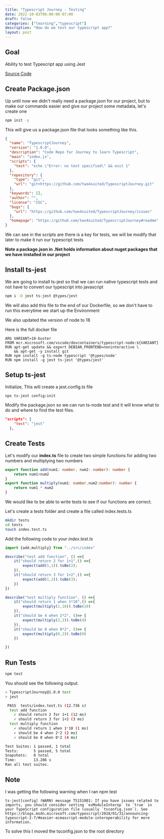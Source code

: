 ```yaml
---
title: "Typescript Journey - Testing"
date: 2022-10-03T06:00:00-07:00
draft: false
categories: ["learning","typescript"]
description: "How do we test our typescript app?"
layout: post
---
```

## Goal

Ability to test Typescript app using Jest

[Source Code](https://github.com/two4suited/TypescriptJourney/tree/testing)

## Create Package.json

Up until now we didn't really need a package.json for our project, but to make our commands easier and give our project some metadata, let's create one

```bash
npm init -y
```
This will give us a package.json file that looks something like this.

```json
{
  "name": "TypescriptJourney",
  "version": "1.0.0",
  "description": "Code Repo for Journey to learn Typescript",
  "main": "index.js",
  "scripts": {
    "test": "echo \"Error: no test specified\" && exit 1"
  },
  "repository": {
    "type": "git",
    "url": "git+https://github.com/two4suited/TypescriptJourney.git"
  },
  "keywords": [],
  "author": "",
  "license": "ISC",
  "bugs": {
    "url": "https://github.com/two4suited/TypescriptJourney/issues"
  },
  "homepage": "https://github.com/two4suited/TypescriptJourney#readme"
}

```
We can see in the scripts are there is a key for tests, we will be modify that later to make it run our typescript tests

**Note a package.json in .Net holds information about nuget packages that we have installed in our project**

## Install ts-jest

We are going to install ts-jest so that we can run native typescript tests and not have to convert our typescript into javascript

```bash
npm i -D jest ts-jest @types/jest
```

We will also add this file to the end of our Dockerfile, so we don't have to run this everytime we start up the Environment

We also updated the version of node to 18

Here is the full docker file
```
ARG VARIANT=18-buster
FROM mcr.microsoft.com/vscode/devcontainers/typescript-node:${VARIANT}
RUN apt-get update && export DEBIAN_FRONTEND=noninteractive \
    && apt-get -y install git
RUN npm install -g ts-node typescript '@types/node'
RUN npm install -g jest ts-jest '@types/jest'
```

## Setup ts-jest

Initialize, This will create a jest.config.ts file
```bash
npx ts-jest config:init
```

Modify the package.json so we can run ts-node test and it will know what to do and where to find the test files.

```json
"scripts": {
    "test": "jest"
  },
```


## Create Tests

Let's modify our <b>index.ts</b> file to create two simple functions for adding two numbers and multiplying two numbers

```typescript
export function add(num1: number, num2: number): number {
    return num1+num2 
}
export function multiply(num1: number,num2:number): number {
    return num1 * num2
}
```
We would like to be able to write tests to see if our functions are correct.

Let's create a tests folder and create a file called index.tests.ts
```bash
mkdir tests
cd tests
touch index.test.ts
```

Add the following code to your <i>index.test.ts</i>
```typescript
import {add,multiply} from "../src/index"

describe("test add function", () =>{
    it("should return 2 for 1+1",() =>{
        expect(add(1,1)).toBe(2);
    }),
    it("should return 3 for 1+2",() =>{
        expect(add(1,2)).toBe(3);
    })
})

describe("test multiply function", () =>{
    it("should return 1 when 1*10",() =>{
        expect(multiply(1,10)).toBe(10)
    }),
    it("should be 4 when 2*2", ()=> {
        expect(multiply(2,2)).toBe(4)
    }),
    it("should be 0 when 0*2", ()=> {
        expect(multiply(0,2)).toBe(0)
    })

})
```
## Run Tests
```bash
npm test
```

You should see the following output.
```bash
> TypescriptJourney@1.0.0 test
> jest

 PASS  tests/index.test.ts (12.736 s)
  test add function
    ✓ should return 2 for 1+1 (12 ms)
    ✓ should return 3 for 1+2 (3 ms)
  test multiply function
    ✓ should return 1 when 1*10 (1 ms)
    ✓ should be 4 when 2*2 (2 ms)
    ✓ should be 0 when 0*2 (4 ms)

Test Suites: 1 passed, 1 total
Tests:       5 passed, 5 total
Snapshots:   0 total
Time:        13.286 s
Ran all test suites.
```

## Note
I was getting the following warning when I ran npm test
```
ts-jest[config] (WARN) message TS151001: If you have issues related to imports, you should consider setting `esModuleInterop` to `true` in your TypeScript configuration file (usually `tsconfig.json`). See https://blogs.msdn.microsoft.com/typescript/2018/01/31/announcing-typescript-2-7/#easier-ecmascript-module-interoperability for more information.
```

To solve this I moved the tsconfig.json to the root directory